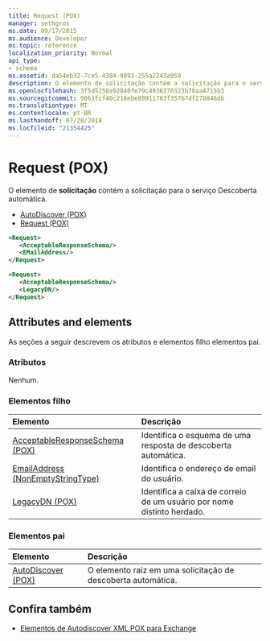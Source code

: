 ```yaml
---
title: Request (POX)
manager: sethgros
ms.date: 09/17/2015
ms.audience: Developer
ms.topic: reference
localization_priority: Normal
api_type:
- schema
ms.assetid: da54eb32-7ce5-4384-9893-255a2243a959
description: O elemento de solicitação contém a solicitação para o serviço Descoberta automática.
ms.openlocfilehash: 3f5d5258a92840fe79c4936370323b78aa4715b3
ms.sourcegitcommit: 9061fcf40c218ebe88911783f357b7df278846db
ms.translationtype: MT
ms.contentlocale: pt-BR
ms.lasthandoff: 07/28/2018
ms.locfileid: "21354425"
---
```

# <a name="request-pox"></a>Request (POX)

O elemento de **solicitação** contém a solicitação para o serviço Descoberta automática. 
  
- [AutoDiscover (POX)](autodiscover-pox.md) 
- [Request (POX)](request-pox.md)
  
```xml
<Request>
   <AcceptableResponseSchema/>
   <EMailAddress/>
</Request>
```

```xml
<Request>
   <AcceptableResponseSchema/> 
   <LegacyDN/>
</Request>
```

## <a name="attributes-and-elements"></a>Attributes and elements

As seções a seguir descrevem os atributos e elementos filho elementos pai.
  
### <a name="attributes"></a>Atributos

Nenhum.
  
### <a name="child-elements"></a>Elementos filho

|**Elemento**|**Descrição**|
|:-----|:-----|
|[AcceptableResponseSchema (POX)](acceptableresponseschema-pox.md) <br/> |Identifica o esquema de uma resposta de descoberta automática.  <br/> |
|[EmailAddress (NonEmptyStringType)](emailaddress-nonemptystringtype.md) <br/> |Identifica o endereço de email do usuário.  <br/> |
|[LegacyDN (POX)](legacydn-pox.md) <br/> |Identifica a caixa de correio de um usuário por nome distinto herdado.  <br/> |
   
### <a name="parent-elements"></a>Elementos pai

|**Elemento**|**Descrição**|
|:-----|:-----|
|[AutoDiscover (POX)](autodiscover-pox.md) <br/> |O elemento raiz em uma solicitação de descoberta automática.  <br/> |
   
## <a name="see-also"></a>Confira também

- [Elementos de Autodiscover XML POX para Exchange](pox-autodiscover-xml-elements-for-exchange.md)

